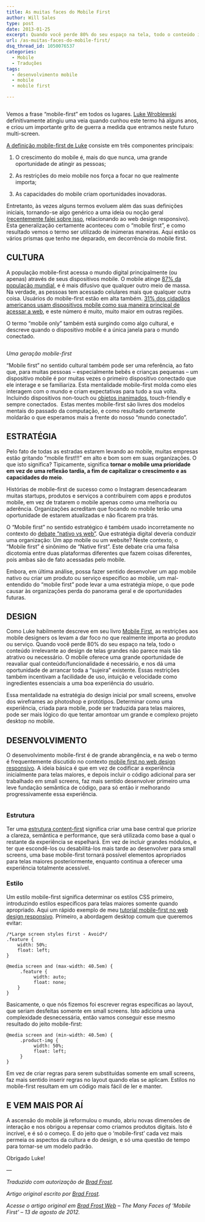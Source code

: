```yaml
---
title: As muitas faces do Mobile First
author: Will Sales
type: post
date: 2013-01-25
excerpt: Quando você perde 80% do seu espaço na tela, todo o conteúdo irrelevante ao design de telas grandes não parece mais tão atrativo ou necessário.
url: /as-muitas-faces-do-mobile-first/
dsq_thread_id: 1050076537
categories:
  - Mobile
  - Traduções
tags:
  - desenvolvimento mobile
  - mobile
  - mobile first

---
```

<img class="alignleft" alt="" src="http://bradfrostweb.com/uploads/2012/03/luke1-650x487.jpg" />

Vemos a frase &#8220;mobile-first&#8221; em todos os lugares. <a href="http://lukew.com/" target="_blank">Luke Wroblewski</a> definitivamente atingiu uma veia quando cunhou este termo há alguns anos, e criou um importante grito de guerra a medida que entramos neste futuro multi-screen.

<a href="http://www.lukew.com/ff/entry.asp?933" target="_blank">A definição mobile-first de Luke</a> consiste em três componentes principais:

1. O crescimento do mobile é, mais do que nunca, uma grande oportunidade de atingir as pessoas;

2. As restrições do meio mobile nos força a focar no que realmente importa;

3. As capacidades do mobile criam oportunidades inovadoras.

Entretanto, às vezes alguns termos evoluem além das suas definições iniciais, tornando-se algo genérico a uma ideia ou noção geral (<a href="http://bradfrostweb.com/blog/mobile/beyond-media-queries-anatomy-of-an-adaptive-web-design/" target="_blank">recentemente falei sobre isso</a>, relacionando ao web design responsivo). Esta generalização certamente aconteceu com o &#8220;mobile first&#8221;, e como resultado vemos o termo ser utilizado de inúmeras maneiras. Aqui estão os vários prismas que tenho me deparado, em decorrência do mobile first.

## CULTURA

A população mobile-first acessa o mundo digital principalmente (ou apenas) através de seus dispositivos mobile. O mobile atinge <a href="http://mobithinking.com/mobile-marketing-tools/latest-mobile-stats/a#subscribers" target="_blank">87% da população mundial</a>, e é mais difusivo que qualquer outro meio de massa.  Na verdade, as pessoas tem acessado celulares mais que qualquer outra coisa. Usuários do mobile-first estão em alta também. <a href="http://www.pewinternet.org/Reports/2012/Cell-Internet-Use-2012/Key-Findings/Overview.aspx" target="_blank">31% dos cidadãos americanos usam dispositivos mobile como sua maneira principal de acessar a web</a>, e este número é muito, muito maior em outras regiões.

O termo &#8220;mobile only&#8221; também está surgindo como algo cultural, e descreve quando o dispositivo mobile é a única janela para o mundo conectado.

<img class="alignleft" alt="" src="http://bradfrostweb.com/uploads/2012/03/babies-with-mobile-650x650.jpg" />

_Uma geração mobile-first_

&#8220;Mobile first&#8221; no sentido cultural também pode ser uma referência, ao fato que, para muitas pessoas – especialmente bebês e crianças pequenas – um dispositivo mobile é por muitas vezes o primeiro dispositivo conectado que ele interage e se familiariza. Esta mentalidade mobile-first molda como eles interagem com o mundo e criam expectativas para tudo a sua volta. Incluindo dispositivos non-touch ou <a href="http://www.youtube.com/watch?v=aXV-yaFmQNk" target="_blank">objetos inanimados</a>, touch-friendly e sempre conectados.  Estas mentes mobile-first são livres dos modelos mentais do passado da computação, e como resultado certamente moldarão o que esperamos mais a frente do nosso &#8220;mundo conectado&#8221;.

## ESTRATÉGIA

Pelo fato de todas as estradas estarem levando ao mobile, muitas empresas estão gritando &#8220;mobile first!!!&#8221; em alto e bom som em suas organizações. O que isto significa? Tipicamente, significa **tornar o mobile uma prioridade em vez de uma reflexão tardia, a fim de capitalizar o crescimento e as capacidades do meio**.

Histórias de mobile-first de sucesso como o Instagram desencadearam muitas startups, produtos e serviços a contribuírem com apps e produtos mobile, em vez de tratarem o mobile apenas como uma melhoria ou aderência. Organizações acreditam que focando no mobile terão uma oportunidade de estarem atualizadas e não ficarem pra trás.

O &#8220;Mobile first&#8221; no sentido estratégico é também usado incorretamente no contexto do <a href="http://bradfrostweb.com/blog/post/native-vs-web-is-total-bullshit/" target="_blank">debate &#8220;nativo vs web&#8221;</a>. Que estratégia digital deveria conduzir uma organização: Um app mobile ou um website? Neste contexto, o &#8220;Mobile first&#8221; é sinônimo de &#8220;Native first&#8221;. Este debate cria uma falsa dicotomia entre duas plataformas diferentes que fazem coisas diferentes, pois ambas são de fato acessadas pelo mobile.

Embora, em última análise, possa fazer sentido desenvolver um app mobile nativo ou criar um produto ou serviço específico ao mobile, um mal-entendido do &#8220;mobile first&#8221; pode levar a uma estratégia míope, o que pode causar às organizações perda do panorama geral e de oportunidades futuras.

## DESIGN

Como Luke habilmente descreve em seu livro <a href="http://www.abookapart.com/products/mobile-first" target="_blank">Mobile First</a>, as restrições aos mobile designers os levam a dar foco no que realmente importa ao produto ou serviço. Quando você perde 80% do seu espaço na tela, todo o conteúdo irrelevante ao design de telas grandes não parece mais tão atrativo ou necessário. O mobile oferece uma grande oportunidade de reavaliar qual conteúdo/funcionalidade é necessário, e nos dá uma oportunidade de arrancar toda a &#8220;sujeira&#8221; existente. Essas restrições também incentivam a facilidade de uso, intuição e velocidade como ingredientes essenciais a uma boa experiência do usuário.

Essa mentalidade na estratégia do design inicial por small screens, envolve dos wireframes ao photoshop e protótipos. Determinar como uma experiência, criada para mobile, pode ser traduzida para telas maiores, pode ser mais lógico do que tentar amontoar um grande e complexo projeto desktop no mobile.

## DESENVOLVIMENTO

O desenvolvimento mobile-first é de grande abrangência, e na web o termo é frequentemente discutido no contexto <a href="http://bradfrostweb.com/blog/web/mobile-first-responsive-web-design/" target="_blank">mobile first no web design responsivo</a>. A ideia básica é que em vez de codificar a experiência inicialmente para telas maiores, e depois incluir o código adicional para ser trabalhado em small screens, faz mais sentido desenvolver primeiro uma leve fundação semântica de código, para só então ir melhorando progressivamente essa experiência.

<img class="alignleft" alt="" src="http://bradfrostweb.com/uploads/2012/03/43-650x487.png" />

### Estrutura

Ter uma <a href="http://www.slideshare.net/stephenhay/structured-content-first" target="_blank">estrutura content-first</a> significa criar uma base central que priorize a clareza, semântica e performance, que será utilizada como base a qual o restante da experiência se espelhará. Em vez de incluir grandes módulos, e ter que escondê-los ou desabilitá-los mais tarde ao desenvolver para small screens, uma base mobile-first tornará possível elementos apropriados para telas maiores posteriormente, enquanto continua a oferecer uma experiência totalmente acessível.

### Estilo

Um estilo mobile-first significa determinar os estilos CSS primeiro, introduzindo estilos específicos para telas maiores somente quando apropriado. Aqui um rápido exemplo de meu <a href="http://www.html5rocks.com/en/mobile/responsivedesign/" target="_blank">tutorial mobile-first no web design responsivo</a>. Primeiro, a abordagem desktop comum que queremos evitar:

    
    /*Large screen styles first - Avoid*/
    .feature {
        width: 50%;
        float: left;
    }
    
    @media screen and (max-width: 40.5em) {
         .feature {
              width: auto;
              float: none;
        }
    }
    
    

Basicamente, o que nós fizemos foi escrever regras específicas ao layout, que seriam desfeitas somente em small screens. Isto adiciona uma complexidade desnecessária, então vamos conseguir esse mesmo resultado do jeito mobile-first:

    
    @media screen and (min-width: 40.5em) {
         .product-img {
              width: 50%;
              float: left;
         }
    }
    
    

Em vez de criar regras para serem substituídas somente em small screens, faz mais sentido inserir regras no layout quando elas se aplicam. Estilos no mobile-first resultam em um código mais fácil de ler e manter.

## E VEM MAIS POR AÍ

A ascensão do mobile já reformulou o mundo, abriu novas dimensões de interação e nos obrigou a repensar como criamos produtos digitais. Isto é incrível, e é só o começo. E do jeito que o &#8216;mobile-first&#8217; cada vez mais permeia os aspectos da cultura e do design, e só uma questão de tempo para tornar-se um modelo padrão.

Obrigado Luke!

—

_Traduzido com autorização de <a href="http://bradfrostweb.com/about/" target="_blank">Brad Frost</a>._

_Artigo original escrito por <a href="http://bradfrostweb.com/about/" target="_blank">Brad Frost</a>._

_Acesse o artigo original em <a href="http://bradfrostweb.com/blog/mobile/the-many-faces-of-mobile-first/" target="_blank">Brad Frost Web</a> – The Many Faces of ‘Mobile First’ – 13 de agosto de 2012._